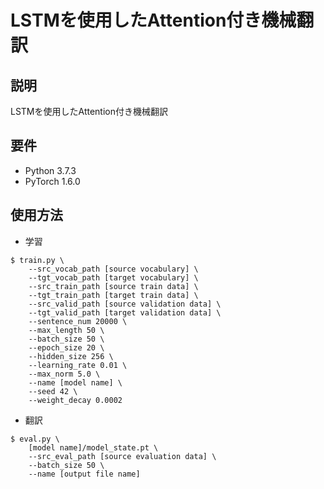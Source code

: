 # LSTMを使用したAttention付き機械翻訳

## 説明

LSTMを使用したAttention付き機械翻訳

## 要件

- Python 3.7.3
- PyTorch 1.6.0

## 使用方法

- 学習
```
$ train.py \
    --src_vocab_path [source vocabulary] \
    --tgt_vocab_path [target vocabulary] \
    --src_train_path [source train data] \
    --tgt_train_path [target train data] \
    --src_valid_path [source validation data] \
    --tgt_valid_path [target validation data] \
    --sentence_num 20000 \
    --max_length 50 \
    --batch_size 50 \
    --epoch_size 20 \
    --hidden_size 256 \
    --learning_rate 0.01 \
    --max_norm 5.0 \
    --name [model name] \
    --seed 42 \
    --weight_decay 0.0002
```

- 翻訳
```
$ eval.py \
    [model name]/model_state.pt \
    --src_eval_path [source evaluation data] \
    --batch_size 50 \
    --name [output file name]
```